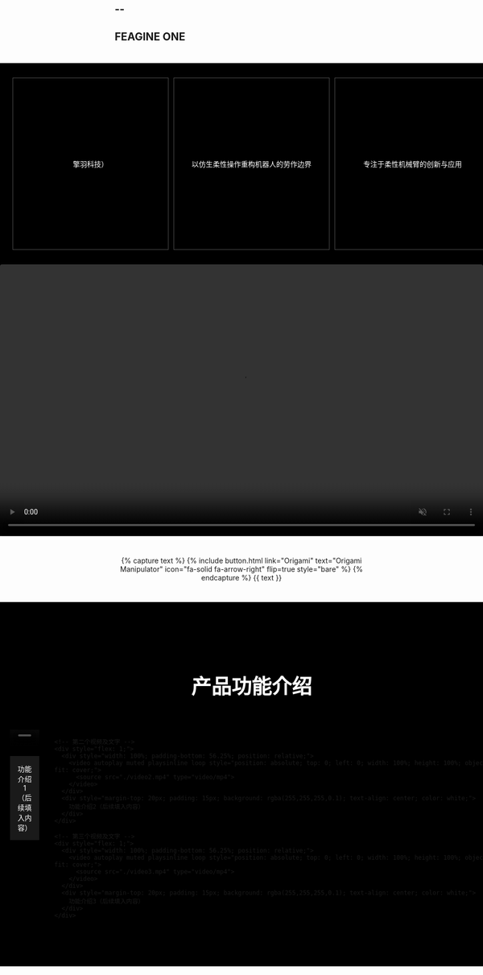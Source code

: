 --
--

## FEAGINE ONE

<!-- 视频区域（含顶部文字框） -->
<section style="width: 100vw; margin: 40px calc(-50vw + 50%); padding: 0; background: #000; position: relative;">
  <!-- 顶部三个文字框（占页面10%高度） -->
  <div style="width: 100%; height: 10vh; padding: 0 20px; display: flex; justify-content: space-around; align-items: center; position: relative; z-index: 10;">
    <div style="width: 30%; height: 80%; background: rgba(0,0,0,0.7); border: 1px solid rgba(255,255,255,0.3); display: flex; align-items: center; justify-content: center; padding: 10px; text-align: center; color: white;">
      擎羽科技）
    </div>
    <div style="width: 30%; height: 80%; background: rgba(0,0,0,0.7); border: 1px solid rgba(255,255,255,0.3); display: flex; align-items: center; justify-content: center; padding: 10px; text-align: center; color: white;">
      以仿生柔性操作重构机器人的劳作边界
    </div>
    <div style="width: 30%; height: 80%; background: rgba(0,0,0,0.7); border: 1px solid rgba(255,255,255,0.3); display: flex; align-items: center; justify-content: center; padding: 10px; text-align: center; color: white;">
      专注于柔性机械臂的创新与应用
    </div>
  </div>

  <!-- 16:9比例视频区域 -->
  <div style="width: 100%; padding-bottom: 56.25%; position: relative;">
    <video 
      controls 
      autoplay 
      muted 
      playsinline 
      loop
      style="position: absolute; top: 0; left: 0; width: 100%; height: 100%; object-fit: contain; display: block; border-radius: 4px;"
    >
      <source src="./xiaobanben.mp4" type="video/mp4">
      <div style="color: white; text-align: center; padding: 100px 20px;">
        <h3>FEAGINE ONE - Origami Manipulator</h3>
        <p>视频加载中...</p>
      </div>
    </video>
  </div>
</section>

<!-- 按钮区域 -->
<div style="text-align: center; margin: 40px 0;">
  {% capture text %}
  {%
    include button.html
    link="Origami"
    text="Origami Manipulator"
    icon="fa-solid fa-arrow-right"
    flip=true
    style="bare"
  %}
  {% endcapture %}
  {{ text }}
</div>

<!-- 产品功能介绍区域 -->
<section style="width: 100vw; margin: 40px calc(-50vw + 50%); padding: 80px 20px; background: #000;">
  <h2 style="text-align: center; margin-bottom: 60px; color: white; font-size: 2.5rem;">产品功能介绍</h2>
  
  <!-- 三个并列短视频 -->
  <div style="display: flex; justify-content: space-between; gap: 30px; max-width: 1800px; margin: 0 auto;">
    <!-- 第一个视频及文字 -->
    <div style="flex: 1;">
      <div style="width: 100%; padding-bottom: 56.25%; position: relative;">
        <video autoplay muted playsinline loop style="position: absolute; top: 0; left: 0; width: 100%; height: 100%; object-fit: cover;">
          <source src="./video1.mp4" type="video/mp4">
        </video>
      </div>
      <div style="margin-top: 20px; padding: 15px; background: rgba(255,255,255,0.1); text-align: center; color: white;">
        功能介绍1（后续填入内容）
      </div>
    </div>

    <!-- 第二个视频及文字 -->
    <div style="flex: 1;">
      <div style="width: 100%; padding-bottom: 56.25%; position: relative;">
        <video autoplay muted playsinline loop style="position: absolute; top: 0; left: 0; width: 100%; height: 100%; object-fit: cover;">
          <source src="./video2.mp4" type="video/mp4">
        </video>
      </div>
      <div style="margin-top: 20px; padding: 15px; background: rgba(255,255,255,0.1); text-align: center; color: white;">
        功能介绍2（后续填入内容）
      </div>
    </div>

    <!-- 第三个视频及文字 -->
    <div style="flex: 1;">
      <div style="width: 100%; padding-bottom: 56.25%; position: relative;">
        <video autoplay muted playsinline loop style="position: absolute; top: 0; left: 0; width: 100%; height: 100%; object-fit: cover;">
          <source src="./video3.mp4" type="video/mp4">
        </video>
      </div>
      <div style="margin-top: 20px; padding: 15px; background: rgba(255,255,255,0.1); text-align: center; color: white;">
        功能介绍3（后续填入内容）
      </div>
    </div>
  </div>
</section>